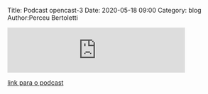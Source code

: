 Title: Podcast opencast-3
Date: 2020-05-18 09:00
Category: blog
Author:Perceu Bertoletti

<iframe src="https://anchor.fm/opencast/embed/episodes/Desenvolvendo-em-Java-com-Gleice-Ellen-ee7k5t/a-a27rgai" height="102px" width="400px" frameborder="0" scrolling="no"></iframe>

[link para o podcast](https://anchor.fm/opencast)